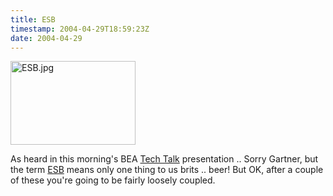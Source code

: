 ```yaml
---
title: ESB
timestamp: 2004-04-29T18:59:23Z
date: 2004-04-29
---
```


<img alt="ESB.jpg" src="http://blog.whatfettle.com/archives/ESB.jpg" width="200" height="134" border="0" />

As heard in this morning's BEA <a href='http://uk.bea.com/events/techtalk/index.jsp'>Tech Talk</a> presentation .. Sorry Gartner, but the term <a href='http://www.infoworld.com/article/03/06/13/24FEesb_1.html'>ESB</a> means only one thing to us brits .. beer! But OK, after a couple of these you're going to be fairly loosely coupled.